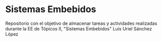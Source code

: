 # Sistemas Embebidos
Repositorio con el objetivo de almacenar tareas y actividades realizadas durante la EE de Tópicos II, "Sistemas Embebidos"
Luis Uriel Sánchez López